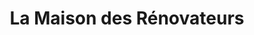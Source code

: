 ---
title: "La Maison des Rénovateurs"
url: /meudon/la-maison-des-renovateurs/
shop: matériel informatique
---